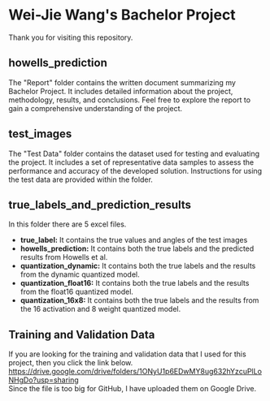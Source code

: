 # Wei-Jie Wang's Bachelor Project

Thank you for visiting this repository.

## howells_prediction

The "Report" folder contains the written document summarizing my Bachelor Project. It includes detailed information about the project, methodology, results, and conclusions. Feel free to explore the report to gain a comprehensive understanding of the project.

## test_images

The "Test Data" folder contains the dataset used for testing and evaluating the project. It includes a set of representative data samples to assess the performance and accuracy of the developed solution. Instructions for using the test data are provided within the folder.

## true_labels_and_prediction_results

In this folder there are 5 excel files.
- **true_label:** It contains the true values and angles of the test images 
- **howells_prediction:** It contains both the true labels and the predicted results from Howells et al.
- **quantization_dynamic:** It contains both the true labels and the results from the dynamic quantized model.
- **quantization_float16:** It contains both the true labels and the results from the float16 quantized model.
- **quantization_16x8:** It contains both the true labels and the results from the 16 activation and 8 weight quantized model.


## Training and Validation Data

If you are looking for the training and validation data that I used for this project, then you click the link below.
https://drive.google.com/drive/folders/1ONyU1p6EDwMY8ug632hYzcuPlLoNHgDo?usp=sharing    
Since the file is too big for GitHub, I have uploaded them on Google Drive.